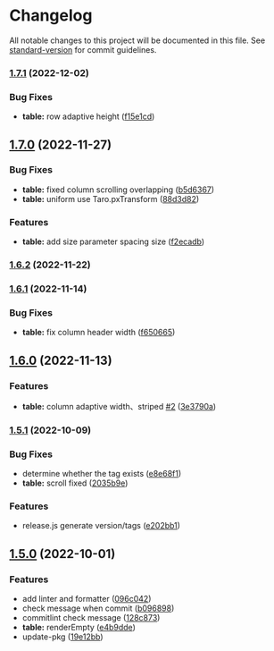 # Changelog

All notable changes to this project will be documented in this file. See [standard-version](https://github.com/conventional-changelog/standard-version) for commit guidelines.

### [1.7.1](https://github.com/qiuweikangdev/taro-react-table/compare/taro-react-table-v1.7.0...taro-react-table-v1.7.1) (2022-12-02)


### Bug Fixes

* **table:** row adaptive height ([f15e1cd](https://github.com/qiuweikangdev/taro-react-table/commit/f15e1cd8c92d554069164cfc4e47506c67c6218e))

## [1.7.0](https://github.com/qiuweikangdev/taro-react-table/compare/taro-react-table-v1.6.2...taro-react-table-v1.7.0) (2022-11-27)


### Bug Fixes

* **table:** fixed column scrolling overlapping ([b5d6367](https://github.com/qiuweikangdev/taro-react-table/commit/b5d6367ce943764a69e1f9fd98242d554f690506))
* **table:** uniform use Taro.pxTransform ([88d3d82](https://github.com/qiuweikangdev/taro-react-table/commit/88d3d823c14406c6d089e8aaa8cebc847feccaf1))


###   Features

* **table:** add size parameter spacing size ([f2ecadb](https://github.com/qiuweikangdev/taro-react-table/commit/f2ecadb3cab376e7173811fdb6b42758767de8c6))

### [1.6.2](https://github.com/qiuweikangdev/taro-react-table/compare/taro-react-table-v1.6.1...taro-react-table-v1.6.2) (2022-11-22)

### [1.6.1](https://github.com/qiuweikangdev/taro-react-table/compare/taro-react-table-v1.6.0...taro-react-table-v1.6.1) (2022-11-14)


### Bug Fixes

* **table:** fix column header width ([f650665](https://github.com/qiuweikangdev/taro-react-table/commit/f650665963f25880d0cc5fc4c47f18a12e3d06df))

## [1.6.0](https://github.com/qiuweikangdev/taro-react-table/compare/taro-react-table-v1.5.1...taro-react-table-v1.6.0) (2022-11-13)


###   Features

* **table:** column adaptive width、striped [#2](https://github.com/qiuweikangdev/taro-react-table/issues/2) ([3e3790a](https://github.com/qiuweikangdev/taro-react-table/commit/3e3790a6ad6cb83f546dcf1af71401c24463259d))

### [1.5.1](https://github.com/qiuweikangdev/taro-react-table/compare/taro-react-table-v1.5.0...taro-react-table-v1.5.1) (2022-10-09)


### Bug Fixes

* determine whether the tag exists ([e8e68f1](https://github.com/qiuweikangdev/taro-react-table/commit/e8e68f11641afce532bbdaafa5f1a1b7d2cdb420))
* **table:** scroll fixed ([2035b9e](https://github.com/qiuweikangdev/taro-react-table/commit/2035b9ef97030f81bfcdc562fcb9c8fad1264dbd))


###   Features

* release.js generate version/tags ([e202bb1](https://github.com/qiuweikangdev/taro-react-table/commit/e202bb18daedb920e79f297a62b4c935df0e26c8))

## [1.5.0](https://github.com/qiuweikangdev/taro-react-table/compare/taro-react-table-v1.4.0...taro-react-table-v1.5.0) (2022-10-01)


###   Features

* add linter and formatter ([096c042](https://github.com/qiuweikangdev/taro-react-table/commit/096c042b8a384e7544dacebdcfafd1799196b247))
* check message when commit ([b096898](https://github.com/qiuweikangdev/taro-react-table/commit/b096898c8b25c5ec4d5983fb574cf07ee12be626))
* commitlint check message ([128c873](https://github.com/qiuweikangdev/taro-react-table/commit/128c873b41a0b89f4b49f69d34a7835f441a7653))
* **table:** renderEmpty ([e4b9dde](https://github.com/qiuweikangdev/taro-react-table/commit/e4b9ddedda7075bb354b7dee1277855d7afe1665))
* update-pkg ([19e12bb](https://github.com/qiuweikangdev/taro-react-table/commit/19e12bb8c0b60b6b72cadaf0f3a54e6af39c294d))
